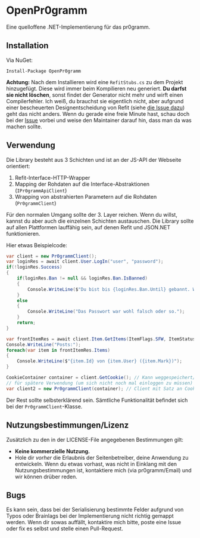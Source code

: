 # OpenPr0gramm
Eine quelloffene .NET-Implementierung für das pr0gramm.

## Installation

Via NuGet:
```
Install-Package OpenPr0gramm
```

**Achtung:** Nach dem Installieren wird eine `RefitStubs.cs` zu dem Projekt hinzugefügt. Diese wird immer beim Kompilieren neu generiert. **Du darfst sie nicht löschen**, sonst findet der Generator nicht mehr und wirft einen Compilerfehler. Ich weiß, du brauchst sie eigentlich nicht, aber aufgrund einer bescheuerten Designentscheidung von Refit (siehe [die Issue dazu](https://github.com/paulcbetts/refit/issues/120)) geht das nicht anders. Wenn du gerade eine freie Minute hast, schau doch bei der [Issue](https://github.com/paulcbetts/refit/issues/120) vorbei und weise den Maintainer darauf hin, dass man da was machen sollte.

## Verwendung
Die Library besteht aus 3 Schichten und ist an der JS-API der Webseite orientiert:

1. Refit-Interface-HTTP-Wrapper
2. Mapping der Rohdaten auf die Interface-Abstraktionen (`IPr0grammApiClient`)
3. Wrapping von abstrahierten Parametern auf die Rohdaten (`Pr0grammClient`)

Für den normalen Umgang sollte der 3. Layer reichen. Wenn du willst, kannst du aber auch die einzelnen Schichten austauschen. Die Library sollte auf allen Plattformen lauffähig sein, auf denen Refit und JSON.NET funktionieren.

Hier etwas Beispielcode:
```C#
var client = new Pr0grammClient();
var loginRes = await client.User.LogIn("user", "password");
if(!loginRes.Success)
{
	if(loginRes.Ban != null && loginRes.Ban.IsBanned)
	{
		Console.WriteLine($"Du bist bis {loginRes.Ban.Until} gebannt. Warum? \"{loginRes.Ban.Reason}\".");
	}
	else
	{
		Console.WriteLine("Das Passwort war wohl falsch oder so.");
	}
	return;
}

var frontItemRes = await client.Item.GetItems(ItemFlags.SFW, ItemStatus.Promoted);
Console.WriteLine("Posts:");
foreach(var item in frontItemRes.Items)
{
	Console.WriteLine($"{item.Id} von {item.User} ({item.Mark})");
}

CookieContainer container = client.GetCookie(); // Kann weggespeichert/serialisiert werden
// für spätere Verwendung (um sich nicht noch mal einloggen zu müssen)
var client2 = new Pr0grammClient(container); // Client mit Satz an Cookies initialisieren
```
Der Rest sollte selbsterklärend sein. Sämtliche Funktionalität befindet sich bei der `Pr0grammClient`-Klasse.

## Nutzungsbestimmungen/Lizenz
Zusätzlich zu den in der LICENSE-File angegebenen Bestimmungen gilt:
- **Keine kommerzielle Nutzung.**
- Hole dir *vorher* die Erlaubnis der Seitenbetreiber, deine Anwendung zu entwickeln.
Wenn du etwas vorhast, was nicht in Einklang mit den Nutzungsbestimmungen ist, kontaktiere mich (via pr0gramm/Email) und wir können drüber reden.

## Bugs
Es kann sein, dass bei der Serialisierung bestimmte Felder aufgrund von Typos oder Brainlags bei der Implementierung nicht richtig gemappt werden. Wenn dir sowas auffällt, kontaktire mich bitte, poste eine Issue oder fix es selbst und stelle einen Pull-Request.

